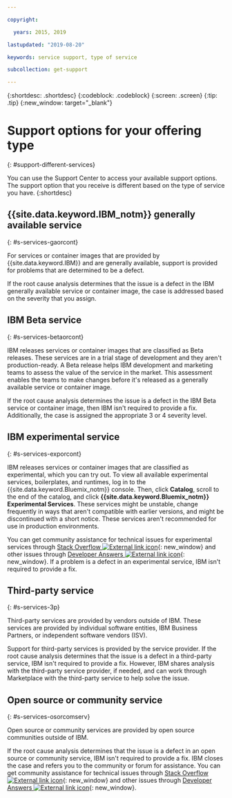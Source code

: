 ```yaml
---

copyright:

  years: 2015, 2019

lastupdated: "2019-08-20"

keywords: service support, type of service

subcollection: get-support

---
```


{:shortdesc: .shortdesc}
{:codeblock: .codeblock}
{:screen: .screen}
{:tip: .tip}
{:new_window: target="_blank"}


# Support options for your offering type
{: #support-different-services}

You can use the Support Center to access your available support options. The support option that you receive is different based on the type of service you have. 
{:shortdesc}

## {{site.data.keyword.IBM_notm}} generally available service
{: #s-services-gaorcont}

For services or container images that are provided by {{site.data.keyword.IBM}} and are generally available, support is provided for problems that are determined to be a defect.

If the root cause analysis determines that the issue is a defect in the IBM generally available service or container image, the case is addressed based on the severity that you assign.

## IBM Beta service
{: #s-services-betaorcont}

IBM releases services or container images that are classified as Beta releases. These services are in a trial stage of development and they aren't production-ready. A Beta release helps IBM development and marketing teams to assess the value of the service in the market. This assessment enables the teams to make changes before it's released as a generally available service or container image.

If the root cause analysis determines the issue is a defect in the IBM Beta service or container image, then IBM isn't required to provide a fix. Additionally, the case is assigned the appropriate 3 or 4 severity level.

## IBM experimental service
{: #s-services-exporcont}

IBM releases services or container images that are classified as experimental, which you can try out. To view all available experimental services, boilerplates, and runtimes, log in to the {{site.data.keyword.Bluemix_notm}} console. Then, click **Catalog**, scroll to the end of the catalog, and click **{{site.data.keyword.Bluemix_notm}} Experimental Services**. These services might be unstable, change frequently in ways that aren't compatible with earlier versions, and might be discontinued with a short notice. These services aren't recommended for use in production environments.

You can get community assistance for technical issues for experimental services through [Stack Overflow ![External link icon](../icons/launch-glyph.svg "External link icon")](https://stackoverflow.com/questions/tagged/ibm-cloud?tab=Newest){: new_window} and other issues through [Developer Answers ![External link icon](../icons/launch-glyph.svg "External link icon")](https://developer.ibm.com/answers/topics/ibm-cloud.html){: new_window}. If a problem is a defect in an experimental service, IBM isn't required to provide a fix.

## Third-party service
{: #s-services-3p}

Third-party services are provided by vendors outside of IBM. These services are provided by individual software entities, IBM Business Partners, or independent software vendors (ISV).

Support for third-party services is provided by the service provider. If the root cause analysis determines that the issue is a defect in a third-party service, IBM isn't required to provide a fix. However, IBM shares analysis with the third-party service provider, if needed, and can work through Marketplace with the third-party service to help solve the issue.

## Open source or community service
{: #s-services-osorcomserv}

Open source or community services are provided by open source communities outside of IBM.

If the root cause analysis determines that the issue is a defect in an open source or community service, IBM isn't required to provide a fix. IBM closes the case and refers you to the community or forum for assistance. You can get community assistance for technical issues through [Stack Overflow ![External link icon](../icons/launch-glyph.svg "External link icon")](https://stackoverflow.com/questions/tagged/ibm-cloud){: new_window} and other issues through [Developer Answers ![External link icon](../icons/launch-glyph.svg "External link icon")](https://developer.ibm.com/answers/topics/ibm-cloud/){: new_window}.
